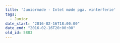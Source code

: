 ```yaml
---
title: 'Juniormøde - Intet møde pga. vinterferie'
tags:
  - Junior
date_start: "2016-02-16T18:00:00"
date_end: "2016-02-16T20:00:00"
old_id: 5883
---
```

